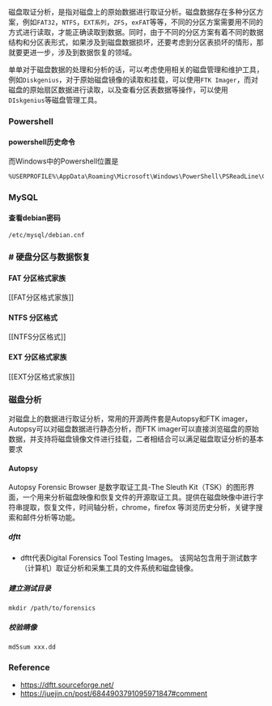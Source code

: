 磁盘取证分析，是指对磁盘上的原始数据进行取证分析。磁盘数据存在多种分区方案，例如`FAT32`，`NTFS`，`EXT系列`，`ZFS`，`exFAT`等等，不同的分区方案需要用不同的方式进行读取，才能正确读取到数据。同时，由于不同的分区方案有着不同的数据结构和分区表形式，如果涉及到磁盘数据损坏，还要考虑到分区表损坏的情形，那就要更进一步，涉及到数据恢复的领域。

单单对于磁盘数据的处理和分析的话，可以考虑使用相关的磁盘管理和维护工具，例如`Diskgenius`，对于原始磁盘镜像的读取和挂载，可以使用`FTK Imager`，而对磁盘的原始扇区数据进行读取，以及查看分区表数据等操作，可以使用`DIskgenius`等磁盘管理工具。
### Powershell
#### powershell历史命令
而Windows中的Powershell位置是
```bash
%USERPROFILE%\AppData\Roaming\Microsoft\Windows\PowerShell\PSReadLine\ConsoleHost_history.txt
```
### MySQL
#### 查看debian密码
```
/etc/mysql/debian.cnf
```
### # 硬盘分区与数据恢复
#### FAT 分区格式家族
[[FAT分区格式家族]]
#### NTFS 分区格式
[[NTFS分区格式]]
#### EXT 分区格式家族
[[EXT分区格式家族]]
### 磁盘分析
对磁盘上的数据进行取证分析，常用的开源两件套是Autopsy和FTK imager，Autopsy可以对磁盘数据进行静态分析，而FTK imager可以直接浏览磁盘的原始数据，并支持将磁盘镜像文件进行挂载，二者相结合可以满足磁盘取证分析的基本要求
#### Autopsy 
Autopsy Forensic Browser 是数字取证工具-The Sleuth Kit（TSK）的图形界面，一个用来分析磁盘映像和恢复文件的开源取证工具。提供在磁盘映像中进行字符串提取，恢复文件，时间轴分析，chrome，firefox 等浏览历史分析，关键字搜索和邮件分析等功能。
##### dftt
- dftt代表Digital Forensics Tool Testing Images。 该网站包含用于测试数字（计算机）取证分析和采集工具的文件系统和磁盘镜像。
##### 建立测试目录
```
mkdir /path/to/forensics
```
##### 校验睛像
```
md5sum xxx.dd
```


### Reference
- https://dftt.sourceforge.net/
- https://juejin.cn/post/6844903791095971847#comment
